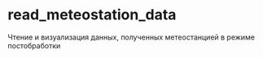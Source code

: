 # read_meteostation_data
Чтение и визуализация данных, полученных метеостанцией в режиме постобработки
